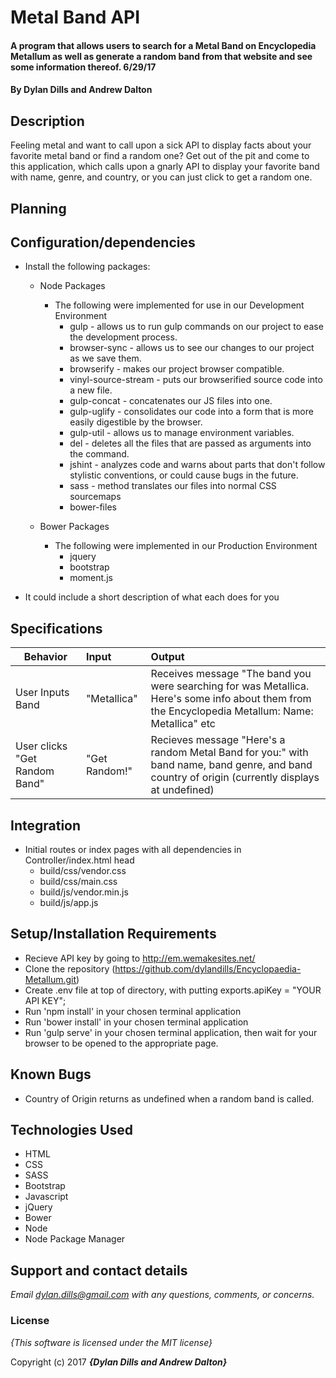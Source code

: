 # Metal Band API

#### A program that allows users to search for a Metal Band on Encyclopedia Metallum as well as generate a random band from that website and see some information thereof. 6/29/17

#### By **Dylan Dills and Andrew Dalton**

## Description
Feeling metal and want to call upon a sick API to display facts about your favorite metal band or find a random one? Get out of the pit and come to this application, which calls upon a gnarly API to display your favorite band with name, genre, and country, or you can just click to get a random one. 

## Planning

## Configuration/dependencies
  * Install the following packages:

    * Node Packages
      * The following were implemented for use in our Development Environment
        * gulp - allows us to run gulp commands on our project to ease the development process.
        * browser-sync - allows us to see our changes to our project as we save them.
        * browserify - makes our project browser compatible.
        * vinyl-source-stream - puts our browserified source code into a new file.
        * gulp-concat - concatenates our JS files into one.
        * gulp-uglify - consolidates our code into a form that is more easily digestible by the browser.
        * gulp-util - allows us to manage environment variables.
        * del - deletes all the files that are passed as arguments into the command.
        * jshint - analyzes code and warns about parts that don't follow stylistic conventions, or could cause bugs in the future.
        * sass - method translates our files into normal CSS sourcemaps
        * bower-files

    * Bower Packages
      * The following were implemented in our Production Environment
        * jquery
        * bootstrap
        * moment.js

  * It could include a short description of what each does for you

  ## Specifications
  |Behavior|Input|Output|
  |---|:---|:---|
  | User Inputs Band| "Metallica" | Receives message "The band you were searching for was Metallica. Here's some info about them from the Encyclopedia Metallum:  Name: Metallica" etc |
  User clicks "Get Random Band" | "Get Random!"| Recieves message "Here's a random Metal Band for you:" with band name, band genre, and band country of origin (currently displays at undefined) |

## Integration
  * Initial routes or index pages with all dependencies in Controller/index.html head
    * build/css/vendor.css
    * build/css/main.css
    * build/js/vendor.min.js
    * build/js/app.js

## Setup/Installation Requirements

* Recieve API key by going to http://em.wemakesites.net/
* Clone the repository (https://github.com/dylandills/Encyclopaedia-Metallum.git)
* Create .env file at top of directory, with putting exports.apiKey = "YOUR API KEY";
* Run 'npm install' in your chosen terminal application
* Run 'bower install' in your chosen terminal application
* Run 'gulp serve' in your chosen terminal application, then wait for your browser to be opened to the appropriate page.


## Known Bugs
* Country of Origin returns as undefined when a random band is called.

## Technologies Used

  * HTML
  * CSS
  * SASS
  * Bootstrap
  * Javascript
  * jQuery
  * Bower
  * Node
  * Node Package Manager

## Support and contact details

_Email dylan.dills@gmail.com with any questions, comments, or concerns._

### License

*{This software is licensed under the MIT license}*

Copyright (c) 2017 **_{Dylan Dills and Andrew Dalton}_**
